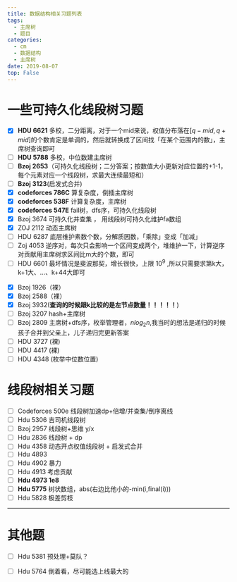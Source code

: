 ```yaml
---
title: 数据结构相关习题列表
tags: 
  - 主席树
  - 题目
categories:
  - cm
  - 数据结构
  - 主席树
date: 2019-08-07
top: False
---
```


# 一些可持久化线段树习题

- [x] **HDU 6621** 多校，二分距离，对于一个mid来说，权值分布落在$[q-mid,q+mid]$的个数肯定是单调的，然后就转换成了区间找「在某个范围内的数」，主席树查询即可 
- [ ] **HDU 5788** 多校，中位数建主席树
- [ ] **Bzoj 2653**（可持久化线段树；二分答案；按数值大小更新对应位置的+1\-1，每个元素对应一个线段树，求最大连续最短和）
- [ ] **Bzoj 3123**(启发式合并)
- [x] **codeforces 786C** 算复杂度，倒插主席树
- [x] **codeforces 538F** 计算复杂度，主席树
- [x] **codeforces 547E** fail树，dfs序，可持久化线段树
- [x] Bzoj 3674 可持久化并查集 ， 用线段树可持久化维护fa数组
- [x] ZOJ 2112 动态主席树
- [ ] HDU 6287 底层维护素数个数，分解质因数，「乘除」变成「加减」
- [ ] Zoj 4053 逆序对，每次只会影响一个区间变成两个，堆维护一下，计算逆序对贡献用主席树求区间比m大的个数，即可
- [ ] HDU 6601 最坏情况是斐波那契，增长很快，上限 $10^{9}$ ,所以只需要求第k大，k+1大、...、k+44大即可
<!-- more -->
- [x] Bzoj 1926（裸）
- [x] Bzoj 2588（裸）
- [x] Bzoj 3932(**查询的时候跟k比较的是左节点数量！！！！！**)
- [ ] Bzoj 3207 hash+主席树
- [ ] Bzoj 2809 主席树+dfs序，枚举管理者，$nlog_{2}n$,我当时的想法是递归的时候孩子合并到父亲上，儿子递归完更新答案
- [ ] HDU 3727 (裸)
- [ ] HDU 4417 (裸)
- [ ] HDU 4348 (枚举中位数位置)

# 线段树相关习题

- [ ] Codeforces 500e 线段树加速dp+倍增/并查集/倒序离线
- [ ] Hdu 5306 吉司机线段树
- [ ] Bzoj 2957 线段树+思维 y/x
- [ ] Hdu 2836 线段树 + dp
- [ ] Hdu 4358 动态开点权值线段树 + 启发式合并 
- [ ] Hdu 4893 
- [ ] Hdu 4902 暴力
- [ ] Hdu 4913 考虑贡献
- [ ] **Hdu 4973 1e8**
- [ ] **Hdu 5775** 树状数组，abs(右边比他小的-min(i,final(i)))
- [ ] Hdu 5828 极差剪枝
---

# 其他题

- [ ] Hdu 5381 预处理+莫队？
- [ ] Hdu 5764 倒着看，尽可能选上线最大的


